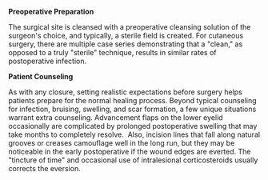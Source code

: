 **Preoperative Preparation**

The surgical site is cleansed with a preoperative cleansing solution of the surgeon's choice, and typically, a sterile field is created. For cutaneous surgery, there are multiple case series demonstrating that a "clean," as opposed to a truly "sterile" technique, results in similar rates of postoperative infection.

**Patient Counseling**

As with any closure, setting realistic expectations before surgery helps patients prepare for the normal healing process. Beyond typical counseling for infection, bruising, swelling, and scar formation, a few unique situations warrant extra counseling. Advancement flaps on the lower eyelid occasionally are complicated by prolonged postoperative swelling that may take months to completely resolve.  Also, incision lines that fall along natural grooves or creases camouflage well in the long run, but they may be noticeable in the early postoperative if the wound edges are everted. The "tincture of time" and occasional use of intralesional corticosteroids usually corrects the eversion.